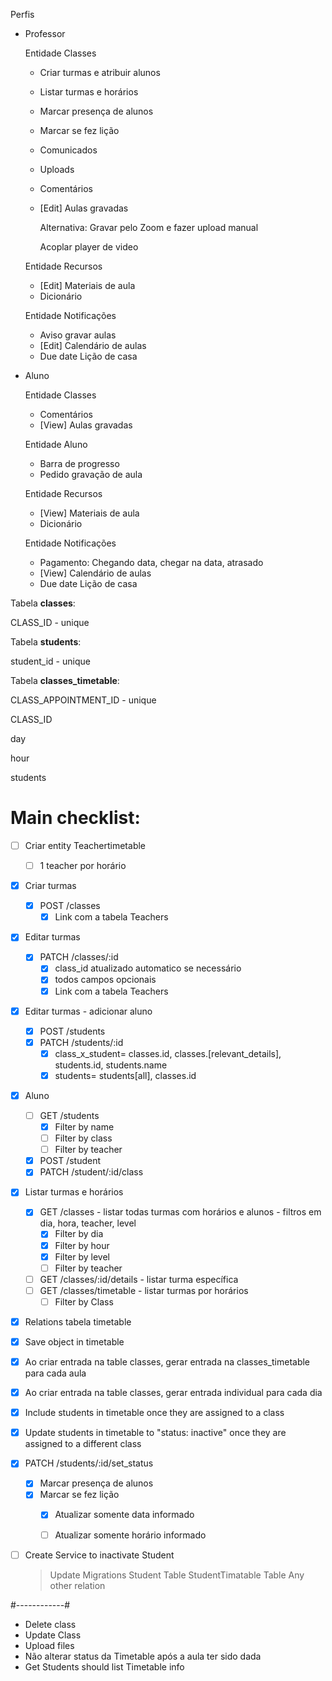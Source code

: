 Perfis

- Professor

    Entidade Classes

    - Criar turmas e atribuir alunos
    - Listar turmas e horários
    - Marcar presença de alunos
    - Marcar se fez lição
    - Comunicados
    - Uploads
    - Comentários
    - [Edit] Aulas gravadas

        Alternativa: Gravar pelo Zoom e fazer upload manual

        Acoplar player de video

    Entidade Recursos

    - [Edit] Materiais de aula
    - Dicionário

    Entidade Notificações

    - Aviso gravar aulas
    - [Edit] Calendário de aulas
    - Due date Lição de casa

- Aluno

    Entidade Classes

    - Comentários
    - [View] Aulas gravadas

    Entidade Aluno

    - Barra de progresso
    - Pedido gravação de aula

    Entidade Recursos

    - [View] Materiais de aula
    - Dicionário

    Entidade Notificações

    - Pagamento: Chegando data, chegar na data, atrasado
    - [View] Calendário de aulas
    - Due date Lição de casa

Tabela **classes**:

CLASS_ID - unique

Tabela **students**:

student_id - unique

Tabela **classes_timetable**:

CLASS_APPOINTMENT_ID - unique

CLASS_ID

day

hour

students

# Main checklist:

- [ ] Criar entity Teachertimetable
    - [ ] 1 teacher por horário

- [x]  Criar turmas
    - [x] POST /classes
        - [x] Link com a tabela Teachers

- [x]  Editar turmas
    - [x] PATCH /classes/:id
        - [x] class_id atualizado automatico se necessário
        - [x] todos campos opcionais
        - [x] Link com a tabela Teachers

- [x] Editar turmas - adicionar aluno
    - [x] POST /students
    - [x] PATCH /students/:id
        - [x] class_x_student= classes.id, classes.[relevant_details], students.id, students.name
        - [x] students= students[all], classes.id

- [x]  Aluno
    - [ ] GET /students
        - [x] Filter by name
        - [ ] Filter by class
        - [ ] Filter by teacher
    - [x] POST /student
    - [x] PATCH /student/:id/class

- [x]  Listar turmas e horários
    - [x] GET /classes - listar todas turmas com horários e alunos - filtros em dia, hora, teacher, level
        - [x] Filter by dia
        - [x] Filter by hour
        - [x] Filter by level
        - [ ] Filter by teacher
    - [ ] GET /classes/:id/details - listar turma específica
    - [ ] GET /classes/timetable - listar turmas por horários
        - [ ] Filter by Class

- [x] Relations tabela timetable
- [x] Save object in timetable
- [x] Ao criar entrada na table classes, gerar entrada na classes_timetable para cada aula
- [x] Ao criar entrada na table classes, gerar entrada individual para cada dia

- [x] Include students in timetable once they are assigned to a class
- [x] Update students in timetable to "status: inactive" once they are assigned to a different class

- [x] PATCH /students/:id/set_status
    - [x]  Marcar presença de alunos
    - [x]  Marcar se fez lição
        - [x] Atualizar somente data informado
        - [ ] Atualizar somente horário informado


- [ ] Create Service to inactivate Student
  > Update Migrations
  > Student Table
  > StudentTimatable Table
  > Any other relation

#------------#
- Delete class
- Update Class
- Upload files
- Não alterar status da Timetable após a aula ter sido dada
- Get Students should list Timetable info
